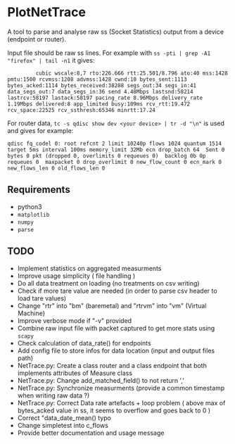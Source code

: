 # PlotNetTrace

A tool to parse and analyse raw ss (Socket Statistics) output from a device (endpoint or router).

Input file should be raw ss lines. For example with `ss -pti | grep -A1 "firefox" | tail -n1` it gives:
```
         cubic wscale:8,7 rto:226.666 rtt:25.501/8.796 ato:40 mss:1428 pmtu:1500 rcvmss:1208 advmss:1428 cwnd:10 bytes_sent:1113 bytes_acked:1114 bytes_received:38288 segs_out:34 segs_in:41 data_segs_out:7 data_segs_in:36 send 4.48Mbps lastsnd:58214 lastrcv:58197 lastack:58197 pacing_rate 8.96Mbps delivery_rate 1.19Mbps delivered:8 app_limited busy:109ms rcv_rtt:19.472 rcv_space:22525 rcv_ssthresh:65346 minrtt:17.24
```

For router data, `tc -s qdisc show dev <your device> | tr -d "\n"` is used and gives for example:
```
qdisc fq_codel 0: root refcnt 2 limit 10240p flows 1024 quantum 1514 target 5ms interval 100ms memory_limit 32Mb ecn drop_batch 64  Sent 0 bytes 0 pkt (dropped 0, overlimits 0 requeues 0)  backlog 0b 0p requeues 0  maxpacket 0 drop_overlimit 0 new_flow_count 0 ecn_mark 0  new_flows_len 0 old_flows_len 0
```

## Requirements

* python3
* `matplotlib`
* `numpy`
* `parse`

## TODO
* Implement statistics on aggregated measurments
* Improve usage simplicity ( file handling )
* Do all data treatment on loading  (no treatments on csv writing)
* Check if more tare value are needed (in order to parse csv header to load tare values)
* Change "rtr" into "bm" (baremetal) and "rtrvm" into "vm" (Virtual Machine)
* Improve verbose mode if "-v" provided
* Combine raw input file with packet captured to get more stats using `scapy`
* Check calculation of data_rate() for endpoints
* Add config file to store infos for data location (input and output files path)
* NetTrace.py: Create a class router and a class endpoint that both implements attributes of Measure class
* NetTrace.py: Change add_matched_field() to not return ','
* NetTrace.py: Synchronize measurments (provide a common timestamp when writing raw data ?)
* NetTrace.py: Correct Data rate artefacts + loop problem ( above max of bytes_acked value in ss, it seems to overflow and goes back to 0 )
* Correct "data_date_mean() typo
* Change simpletest into c_flows
* Provide better documentation and usage message
